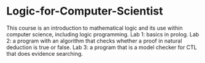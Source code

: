 # Logic-for-Computer-Scientist
This course is an introduction to mathematical logic and its use within computer science, including logic programming.
Lab 1: basics in prolog.
Lab 2: a program with an algorithm that checks whether a proof in natural deduction is true or false.
Lab 3: a program that is a model checker for CTL that does evidence searching.

